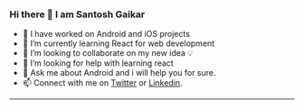 ### Hi there 👋 I am Santosh Gaikar

- 🔭 I have worked on Android and iOS projects
- 🌱 I’m currently learning React for web development
- 👯 I’m looking to collaborate on my new idea 💡
- 🤔 I’m looking for help with learning react
- 💬 Ask me about Android and i will help you for sure.
- 📫 Connect with me on [Twitter](https://twitter.com/sgaikar1) or [Linkedin](https://www.linkedin.com/in/sgaikar1/). 
---
